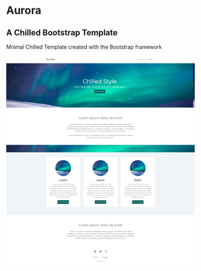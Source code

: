 # Aurora

## A Chilled Bootstrap Template

Mnimal Chilled Template created with the Bootstrap framework

![Aurora Preview](https://github.com/ekosistema/Aurora/blob/master/Aurora.png "Aurora Preview")
